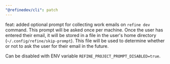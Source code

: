 ```yaml
---
"@refinedev/cli": patch
---
```


feat: added optional prompt for collecting work emails on `refine dev` command.
This prompt will be asked once per machine. Once the user has entered their email, it will be stored in a file in the user's home directory (`~/.config/refine/skip-prompt`). This file will be used to determine whether or not to ask the user for their email in the future.

Can be disabled with ENV variable `REFINE_PROJECT_PROMPT_DISABLED=true`.
